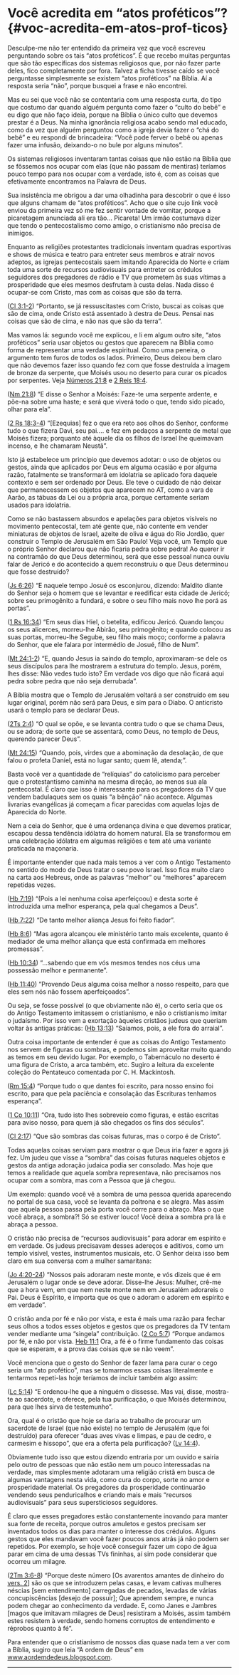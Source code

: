 # Você acredita em “atos proféticos”? {#voc-acredita-em-atos-prof-ticos}

Desculpe-me não ter entendido da primeira vez que você escreveu perguntando sobre os tais “atos proféticos”. É que recebo muitas perguntas que são tão específicas dos sistemas religiosos que, por não fazer parte deles, fico completamente por fora. Talvez a ficha tivesse caído se você perguntasse simplesmente se existem “atos proféticos” na Bíblia. Aí a resposta seria “não”, porque busquei a frase e não encontrei.

Mas eu sei que você não se contentaria com uma resposta curta, do tipo que costumo dar quando alguém pergunta como fazer o “culto do bebê” e eu digo que não faço ideia, porque na Bíblia o único culto que devemos prestar é a Deus. Na minha ignorância religiosa acabo sendo mal educado, como da vez que alguém perguntou como a igreja devia fazer o “chá do bebê” e eu respondi de brincadeira: “Você pode ferver o bebê ou apenas fazer uma infusão, deixando-o no bule por alguns minutos”.

Os sistemas religiosos inventaram tantas coisas que não estão na Bíblia que se fôssemos nos ocupar com elas (que não passam de mentiras) teríamos pouco tempo para nos ocupar com a verdade, isto é, com as coisas que efetivamente encontramos na Palavra de Deus.

Sua insistência me obrigou a dar uma olhadinha para descobrir o que é isso que alguns chamam de “atos proféticos”. Acho que o site cujo link você enviou da primeira vez só me fez sentir vontade de vomitar, porque a picaretagem anunciada ali era tão... Picareta! Um irmão costumava dizer que tendo o pentecostalismo como amigo, o cristianismo não precisa de inimigos.

Enquanto as religiões protestantes tradicionais inventam quadras esportivas e shows de música e teatro para entreter seus membros e atrair novos adeptos, as igrejas pentecostais saem imitando Aparecida do Norte e criam toda uma sorte de recursos audiovisuais para entreter os crédulos seguidores dos pregadores de rádio e TV que prometem às suas vítimas a prosperidade que eles mesmos desfrutam à custa delas. Nada disso é ocupar-se com Cristo, mas com as coisas que são da terra.

([Cl 3:1-2](http://bibliaonline.com.br/acf/cl/3/1-2)) “Portanto, se já ressuscitastes com Cristo, buscai as coisas que são de cima, onde Cristo está assentado à destra de Deus. Pensai nas coisas que são de cima, e não nas que são da terra”.

Mas vamos lá: segundo você me explicou, e li em algum outro site, “atos proféticos” seria usar objetos ou gestos que aparecem na Bíblia como forma de representar uma verdade espiritual. Como uma peneira, o argumento tem furos de todos os lados. Primeiro, Deus deixou bem claro que não devemos fazer isso quando fez com que fosse destruída a imagem de bronze da serpente, que Moisés usou no deserto para curar os picados por serpentes. Veja [Números 21:8](http://bibliaonline.com.br/acf/nm/21/8) e [2 Reis 18:4](http://bibliaonline.com.br/acf/2rs/18/4).

([Nm 21:8](http://bibliaonline.com.br/acf/nm/21/8)) “E disse o Senhor a Moisés: Faze-te uma serpente ardente, e põe-na sobre uma haste; e será que viverá todo o que, tendo sido picado, olhar para ela”.

([2 Rs 18:3-4](http://bibliaonline.com.br/acf/2rs/18/3-4)) “[Ezequias] fez o que era reto aos olhos do Senhor, conforme tudo o que fizera Davi, seu pai.... e fez em pedaços a serpente de metal que Moisés fizera; porquanto até àquele dia os filhos de Israel lhe queimavam incenso, e lhe chamaram Neustã”.

Isto já estabelece um princípio que devemos adotar: o uso de objetos ou gestos, ainda que aplicados por Deus em alguma ocasião e por alguma razão, fatalmente se transformará em idolatria se aplicado fora daquele contexto e sem ser ordenado por Deus. Ele teve o cuidado de não deixar que permanecessem os objetos que aparecem no AT, como a vara de Aarão, as tábuas da Lei ou a própria arca, porque certamente seriam usados para idolatria.

Como se não bastassem absurdos e apelações para objetos visíveis no movimento pentecostal, tem até gente que, não contente em vender miniaturas de objetos de Israel, azeite de oliva e água do Rio Jordão, quer construir o Templo de Jerusalém em São Paulo! Veja você, um Templo que o próprio Senhor declarou que não ficaria pedra sobre pedra! Ao querer ir na contramão do que Deus determinou, será que esse pessoal nunca ouviu falar de Jericó e do acontecido a quem reconstruiu o que Deus determinou que fosse destruído?

([Js 6:26](http://bibliaonline.com.br/acf/js/6/26)) “E naquele tempo Josué os esconjurou, dizendo: Maldito diante do Senhor seja o homem que se levantar e reedificar esta cidade de Jericó; sobre seu primogênito a fundará, e sobre o seu filho mais novo lhe porá as portas”.

([1 Rs 16:34](http://bibliaonline.com.br/acf/1rs/16/34)) “Em seus dias Hiel, o betelita, edificou Jericó. Quando lançou os seus alicerces, morreu-lhe Abirão, seu primogênito; e quando colocou as suas portas, morreu-lhe Segube, seu filho mais moço; conforme a palavra do Senhor, que ele falara por intermédio de Josué, filho de Num”.

([Mt 24:1-2](http://bibliaonline.com.br/acf/mt/24/1-2)) “E, quando Jesus ia saindo do templo, aproximaram-se dele os seus discípulos para lhe mostrarem a estrutura do templo. Jesus, porém, lhes disse: Não vedes tudo isto? Em verdade vos digo que não ficará aqui pedra sobre pedra que não seja derrubada”.

A Bíblia mostra que o Templo de Jerusalém voltará a ser construído em seu lugar original, porém não será para Deus, e sim para o Diabo. O anticristo usará o templo para se declarar Deus.

([2Ts 2:4](http://bibliaonline.com.br/acf/2ts/2/4)) “O qual se opõe, e se levanta contra tudo o que se chama Deus, ou se adora; de sorte que se assentará, como Deus, no templo de Deus, querendo parecer Deus”.

([Mt 24:15](http://bibliaonline.com.br/acf/mt/24/15)) “Quando, pois, virdes que a abominação da desolação, de que falou o profeta Daniel, está no lugar santo; quem lê, atenda;”.

Basta você ver a quantidade de “relíquias” do catolicismo para perceber que o protestantismo caminha na mesma direção, ao menos sua ala pentecostal. É claro que isso é interessante para os pregadores da TV que vendem badulaques sem os quais “a bênção” não acontece. Algumas livrarias evangélicas já começam a ficar parecidas com aquelas lojas de Aparecida do Norte.

Nem a ceia do Senhor, que é uma ordenança divina e que devemos praticar, escapou dessa tendência idólatra do homem natural. Ela se transformou em uma celebração idólatra em algumas religiões e tem até uma variante praticada na maçonaria.

É importante entender que nada mais temos a ver com o Antigo Testamento no sentido do modo de Deus tratar o seu povo Israel. Isso fica muito claro na carta aos Hebreus, onde as palavras “melhor” ou “melhores” aparecem repetidas vezes.

([Hb 7:19](http://bibliaonline.com.br/acf/hb/7/19)) “(Pois a lei nenhuma coisa aperfeiçoou) e desta sorte é introduzida uma melhor esperança, pela qual chegamos a Deus”.

([Hb 7:22](http://bibliaonline.com.br/acf/hb/7/22)) “De tanto melhor aliança Jesus foi feito fiador”.

([Hb 8:6](http://bibliaonline.com.br/acf/hb/8/6)) “Mas agora alcançou ele ministério tanto mais excelente, quanto é mediador de uma melhor aliança que está confirmada em melhores promessas”.

([Hb 10:34](http://bibliaonline.com.br/acf/hb/10/34)) “...sabendo que em vós mesmos tendes nos céus uma possessão melhor e permanente”.

([Hb 11:40](http://bibliaonline.com.br/acf/hb/11/40)) “Provendo Deus alguma coisa melhor a nosso respeito, para que eles sem nós não fossem aperfeiçoados”.

Ou seja, se fosse possível (o que obviamente não é), o certo seria que os do Antigo Testamento imitassem o cristianismo, e não o cristianismo imitar o judaísmo. Por isso vem a exortação àqueles cristãos judeus que queriam voltar às antigas práticas: ([Hb 13:13](http://bibliaonline.com.br/acf/hb/13/13)) “Saiamos, pois, a ele fora do arraial”.

Outra coisa importante de entender é que as coisas do Antigo Testamento nos servem de figuras ou sombras, e podemos sim aproveitar muito quando as temos em seu devido lugar. Por exemplo, o Tabernáculo no deserto é uma figura de Cristo, a arca também, etc. Sugiro a leitura da excelente coleção do Pentateuco comentada por C. H. Mackintosh.

([Rm 15:4](http://bibliaonline.com.br/acf/rm/15/4)) “Porque tudo o que dantes foi escrito, para nosso ensino foi escrito, para que pela paciência e consolação das Escrituras tenhamos esperança”.

([1 Co 10:11](http://bibliaonline.com.br/acf/1co/10/11)) “Ora, tudo isto lhes sobreveio como figuras, e estão escritas para aviso nosso, para quem já são chegados os fins dos séculos”.

([Cl 2:17](http://bibliaonline.com.br/acf/cl/2/17)) “Que são sombras das coisas futuras, mas o corpo é de Cristo”.

Todas aquelas coisas serviam para mostrar o que Deus iria fazer e agora já fez. Um judeu que visse a “sombra” das coisas futuras naqueles objetos e gestos da antiga adoração judaica podia ser consolado. Mas hoje que temos a realidade que aquela sombra representava, não precisamos nos ocupar com a sombra, mas com a Pessoa que já chegou.

Um exemplo: quando você vê a sombra de uma pessoa querida aparecendo no portal de sua casa, você se levanta da poltrona e se alegra. Mas assim que aquela pessoa passa pela porta você corre para o abraço. Mas o que você abraça, a sombra?! Só se estiver louco! Você deixa a sombra pra lá e abraça a pessoa.

O cristão não precisa de “recursos audiovisuais” para adorar em espírito e em verdade. Os judeus precisavam desses adereços e aditivos, como um templo visível, vestes, instrumentos musicais, etc. O Senhor deixa isso bem claro em sua conversa com a mulher samaritana:

([Jo 4:20-24](http://bibliaonline.com.br/acf/jo/4/20-24)) “Nossos pais adoraram neste monte, e vós dizeis que é em Jerusalém o lugar onde se deve adorar. Disse-lhe Jesus: Mulher, crê-me que a hora vem, em que nem neste monte nem em Jerusalém adorareis o Pai. Deus é Espírito, e importa que os que o adoram o adorem em espírito e em verdade”.

O cristão anda por fé e não por vista, e esta é mais uma razão para fechar seus olhos a todos esses objetos e gestos que os pregadores da TV tentam vender mediante uma “singela” contribuição. ([2 Co 5:7](http://bibliaonline.com.br/acf/2co/5/7)) “Porque andamos por fé, e não por vista. [Heb 11:1](http://bibliaonline.com.br/acf/hb/11/1) Ora, a fé é o firme fundamento das coisas que se esperam, e a prova das coisas que se não veem”.

Você menciona que o gesto do Senhor de fazer lama para curar o cego seria um “ato profético”, mas se tomarmos essas coisas literalmente e tentarmos repeti-las hoje teríamos de incluir também algo assim:

([Lc 5:14](http://bibliaonline.com.br/acf/lc/5/14)) “E ordenou-lhe que a ninguém o dissesse. Mas vai, disse, mostra-te ao sacerdote, e oferece, pela tua purificação, o que Moisés determinou, para que lhes sirva de testemunho”.

Ora, qual é o cristão que hoje se daria ao trabalho de procurar um sacerdote de Israel (que não existe) no templo de Jerusalém (que foi destruído) para oferecer “duas aves vivas e limpas, e pau de cedro, e carmesim e hissopo”, que era a oferta pela purificação? ([Lv 14:4](http://bibliaonline.com.br/acf/lv/14/4)).

Obviamente tudo isso que estou dizendo entraria por um ouvido e sairia pelo outro de pessoas que não estão nem um pouco interessadas na verdade, mas simplesmente adotaram uma religião cristã em busca de algumas vantagens nesta vida, como cura do corpo, sorte no amor e prosperidade material. Os pregadores da prosperidade continuarão vendendo seus penduricalhos e criando mais e mais “recursos audiovisuais” para seus supersticiosos seguidores.

É claro que esses pregadores estão constantemente inovando para manter sua fonte de receita, porque outros amuletos e gestos precisam ser inventados todos os dias para manter o interesse dos crédulos. Alguns gestos que eles mandavam você fazer poucos anos atrás já não podem ser repetidos. Por exemplo, se hoje você conseguir fazer um copo de água parar em cima de uma dessas TVs fininhas, aí sim pode considerar que ocorreu um milagre.

([2Tm 3:6-8](http://bibliaonline.com.br/acf/2tm/3/6-8)) “Porque deste número [Os avarentos amantes de dinheiro do [vers. 2](http://bibliaonline.com.br/acf/2tm/3/2)] são os que se introduzem pelas casas, e levam cativas mulheres néscias [sem entendimento] carregadas de pecados, levadas de várias concupiscências [desejo de possuir]; Que aprendem sempre, e nunca podem chegar ao conhecimento da verdade. E, como Janes e Jambres [magos que imitavam milagres de Deus] resistiram a Moisés, assim também estes resistem à verdade, sendo homens corruptos de entendimento e réprobos quanto à fé”.

Para entender que o cristianismo de nossos dias quase nada tem a ver com a Bíblia, sugiro que leia “A ordem de Deus” em www.aordemdedeus.blogspot.com.

*****